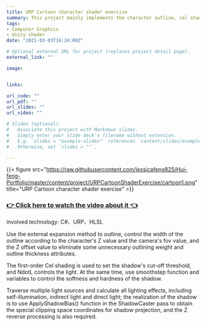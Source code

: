 ```yaml
---
title: URP Cartoon character shader exercise
summary: This project mainly implements the character outline, cel shading, and multi-light source shadow of character cartoon rendering under the URP pipeline.
tags:
- Computer Graphics
- Unity shader
date: "2021-03-03T16:24:00Z"

# Optional external URL for project (replaces project detail page).
external_link: ""

image:


links:

url_code: ""
url_pdf: ""
url_slides: ""
url_video: ""

# Slides (optional).
#   Associate this project with Markdown slides.
#   Simply enter your slide deck's filename without extension.
#   E.g. `slides = "example-slides"` references `content/slides/example-slides.md`.
#   Otherwise, set `slides = ""`.

---
```



{{< figure src="https://raw.githubusercontent.com/jessicafeng825/Hui-feng-Portfolio/master/content/project/URPCartoonShaderExercise/cartoon1.png" title="URP Cartoon character shader exercise" >}}

### [👉 Click here to watch the video about it 👈](https://v.youku.com/v_show/id_XNTEzNjUzMTQ2NA==.html)


involved technology: C#、URP、HLSL

Use the external expansion method to outline, control the width of the outline according to the character's Z value and the camera's fov value, and the Z offset value to eliminate some unnecessary outlining weight and outline thickness attributes.

The first-order Cel shading is used to set the shadow's cut-off threshold, and NdotL controls the light. At the same time, use smoothstep function and variables to control the softness and hardness of the shadow.

Traverse multiple light sources and calculate all lighting effects, including self-illumination, indirect light and direct light; the realization of the shadow is to use ApplyShadowBias() function in the ShadowCaster pass to obtain the special clipping space coordinates for shadow projection, and the Z reverse processing is also required.

